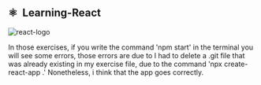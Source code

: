 ##  ⚛️ &nbsp;Learning-React

![react-logo](https://github.com/jccarrey/Learning-React/assets/157764646/5b16048f-ffd8-4dee-a57c-8c9f766423c5)

  In those exercises, if you write the command 'npm start' in the terminal you will see some errors, those errors are due to I had to delete a .git file that was already existing in my exercise file, due to the command 'npx create-react-app .'
  Nonetheless, i think that the app goes correctly.
